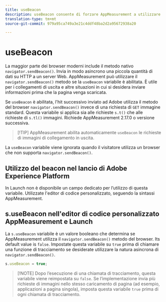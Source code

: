 ```yaml
---
title: useBeacon
description: useBeacon consente di forzare AppMeasurement a utilizzare l'API sendBeacon dei browser
translation-type: tm+mt
source-git-commit: 979a95ca749a3e21c4ddf48ba2d2a95672938a20

---
```



# useBeacon

La maggior parte dei browser moderni include il metodo nativo `navigator.sendBeacon()`. Invia in modo asincrono una piccola quantità di dati su HTTP a un server Web. AppMeasurement può utilizzare il `navigator.sendBeacon()` metodo se la `useBeacon` variabile è abilitata. È utile per i collegamenti di uscita e altre situazioni in cui si desidera inviare informazioni prima che la pagina venga scaricata.

Se `useBeacon` è abilitata, l&#39;hit successivo inviato ad Adobe utilizza il metodo del browser `navigator.sendBeacon()` invece di una richiesta di `GET` immagine standard. Questa variabile si applica sia alle richieste `s.t()` che alle richieste di `s.tl()` immagini. Richiede AppMeasurement 2.17.0 o versione successiva.

> [!TIP] AppMeasurement abilita automaticamente `useBeacon` le richieste di immagini di collegamento in uscita.

La `useBeacon` variabile viene ignorata quando il visitatore utilizza un browser che non supporta `navigator.sendBeacon()`.

## Utilizzo del beacon nel lancio di Adobe Experience Platform

In Launch non è disponibile un campo dedicato per l’utilizzo di questa variabile. Utilizzate l&#39;editor di codice personalizzato, seguendo la sintassi AppMeasurement.

## s.useBeacon nell&#39;editor di codice personalizzato AppMeasurement e Launch

La `s.useBeacon` variabile è un valore booleano che determina se AppMeasurement utilizza il `navigator.sendBeacon()` metodo del browser. Its default value is `false`. Impostate questa variabile su `true` prima di chiamare una funzione di tracciamento se desiderate utilizzare la natura asincrona di `navigator.sendBeacon()`.

```js
s.useBeacon = true;
```

> [!NOTE] Dopo l’esecuzione di una chiamata di tracciamento, questa variabile viene reimpostata su `false`. Se l’implementazione invia più richieste di immagini nello stesso caricamento di pagina (ad esempio, applicazioni a pagina singola), imposta questa variabile `true` prima di ogni chiamata di tracciamento.
